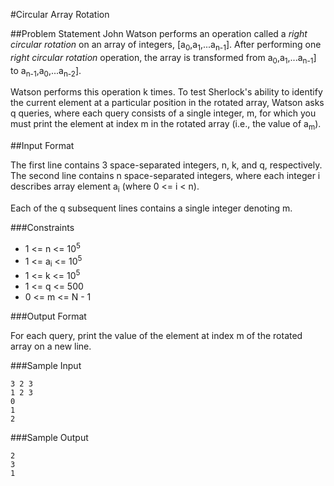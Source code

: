 #Circular Array Rotation

##Problem Statement
John Watson performs an operation called a *right circular rotation* on an array of integers, [a<sub>0</sub>,a<sub>1</sub>,...a<sub>n-1</sub>]. After performing one *right circular rotation* operation, the array is transformed from a<sub>0</sub>,a<sub>1</sub>,...a<sub>n-1</sub>] to a<sub>n-1</sub>,a<sub>0</sub>,...a<sub>n-2</sub>].

Watson performs this operation k times. To test Sherlock's ability to identify the current element at a particular position in the rotated array, Watson asks q queries, where each query consists of a single integer, m, for which you must print the element at index m in the rotated array (i.e., the value of a<sub>m</sub>).

##Input Format

The first line contains 3 space-separated integers, n, k, and q, respectively. 
The second line contains n space-separated integers, where each integer i describes array element a<sub>i</sub> (where 0 <= i < n). 

Each of the q subsequent lines contains a single integer denoting m.

###Constraints
* 1 <= n <= 10<sup>5</sup>
* 1 <= a<sub>i</sub> <= 10<sup>5</sup>
* 1 <= k <= 10<sup>5</sup>
* 1 <= q <= 500
* 0 <= m <= N - 1 

###Output Format

For each query, print the value of the element at index m of the rotated array on a new line.

###Sample Input

```
3 2 3
1 2 3
0
1
2
```

###Sample Output

```
2
3
1
```